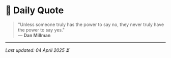 # 📜 Daily Quote

> "Unless someone truly has the power to say no, they never truly have the power to say yes."  
> — **Dan Millman**

---

_Last updated: 04 April 2025 ⏳_
